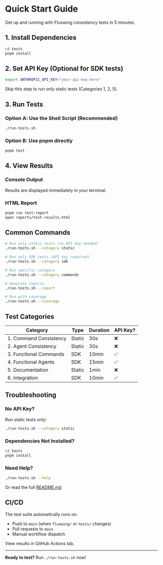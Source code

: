 # Quick Start Guide

Get up and running with Fluxwing consistency tests in 5 minutes.

## 1. Install Dependencies

```bash
cd tests
pnpm install
```

## 2. Set API Key (Optional for SDK tests)

```bash
export ANTHROPIC_API_KEY="your-api-key-here"
```

Skip this step to run only static tests (Categories 1, 2, 5).

## 3. Run Tests

### Option A: Use the Shell Script (Recommended)

```bash
./run-tests.sh
```

### Option B: Use pnpm directly

```bash
pnpm test
```

## 4. View Results

### Console Output
Results are displayed immediately in your terminal.

### HTML Report
```bash
pnpm run test:report
open reports/test-results.html
```

## Common Commands

```bash
# Run only static tests (no API key needed)
./run-tests.sh --category static

# Run only SDK tests (API key required)
./run-tests.sh --category sdk

# Run specific category
./run-tests.sh --category commands

# Generate reports
./run-tests.sh --report

# Run with coverage
./run-tests.sh --coverage
```

## Test Categories

| Category | Type | Duration | API Key? |
|----------|------|----------|----------|
| 1. Command Consistency | Static | 30s | ❌ |
| 2. Agent Consistency | Static | 30s | ❌ |
| 3. Functional Commands | SDK | 10min | ✅ |
| 4. Functional Agents | SDK | 15min | ✅ |
| 5. Documentation | Static | 1min | ❌ |
| 6. Integration | SDK | 10min | ✅ |

## Troubleshooting

### No API Key?
Run static tests only:
```bash
./run-tests.sh --category static
```

### Dependencies Not Installed?
```bash
cd tests
pnpm install
```

### Need Help?
```bash
./run-tests.sh --help
```

Or read the full [README.md](./README.md)

## CI/CD

The test suite automatically runs on:
- Push to `main` (when `fluxwing/` or `tests/` changes)
- Pull requests to `main`
- Manual workflow dispatch

View results in GitHub Actions tab.

---

**Ready to test?** Run `./run-tests.sh` now!
